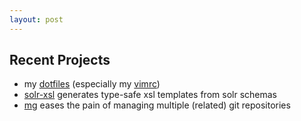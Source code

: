 ```yaml
---
layout: post
---
```


## Recent Projects
* my [dotfiles](https://github.com/georgebashi/dotfiles) (especially my [vimrc](https://github.com/georgebashi/dotfiles/blob/master/.vimrc))
* [solr-xsl](https://github.com/georgebashi/solr-xsl) generates type-safe xsl templates from solr schemas
* [mg](https://github.com/georgebashi/mg) eases the pain of managing multiple (related) git repositories
